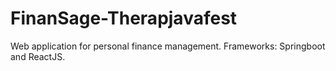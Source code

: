 # FinanSage-Therapjavafest
 Web application for personal finance management. Frameworks: Springboot and ReactJS.
